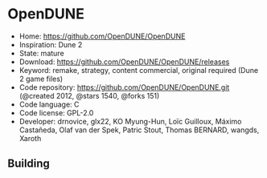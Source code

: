 # OpenDUNE

- Home: https://github.com/OpenDUNE/OpenDUNE
- Inspiration: Dune 2
- State: mature
- Download: https://github.com/OpenDUNE/OpenDUNE/releases
- Keyword: remake, strategy, content commercial, original required (Dune 2 game files)
- Code repository: https://github.com/OpenDUNE/OpenDUNE.git (@created 2012, @stars 1540, @forks 151)
- Code language: C
- Code license: GPL-2.0
- Developer: drnovice, glx22, KO Myung-Hun, Loïc Guilloux, Máximo Castañeda, Olaf van der Spek, Patric Stout, Thomas BERNARD, wangds, Xaroth

## Building
